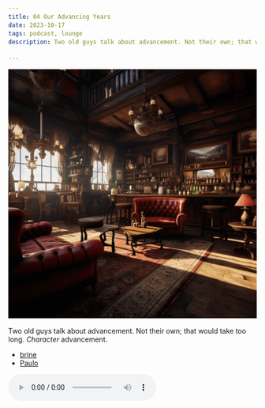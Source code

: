 ```yaml
---
title: 04 Our Advancing Years
date: 2023-10-17
tags: podcast, lounge
description: Two old guys talk about advancement. Not their own; that would take too long. Character advancement.

---
```


![thumb](assets/images/lounge_square2.png)

Two old guys talk about advancement. Not their own; that would take too long. _Character_ advancement.

- [brine](https://brine.dev)
- [Paulo](https://www.lulu.com/shop/paul-jennings-and-kitty-hiraeth/palaeolithic-voyages/paperback/product-kpmy8y.html)

<audio controls src="https://archive.org/download/04.fkr-lounge-our-advancing-years/04.fkr_lounge_our_advancing_years.mp3"></audio>
